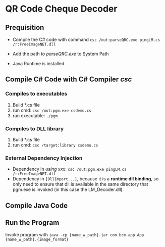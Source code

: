 # QR Code Cheque Decoder

## Prequisition

* Compile the C# code with command `csc /out:parseQRC.exe pingLM.cs /r:FreeImageNET.dll`

* Add the path to _parseQRC.exe_ to System Path

* Java Runtime is installed

## Compile C# Code with C# Compiler *csc*

### Compiles to executables
1. Build *.cs file
1. run cmd: `csc /out:pgm.exe csdemo.cs`
1. run executable: `./pgm`

### Compiles to DLL library
1. Build *.cs file
1. run cmd: `csc /target:library csdemo.cs`

### External Dependency Injection
- Dependency in *using xxx*: `csc /out:pgm.exe pingLM.cs /r:FreeImageNET.dll`
- Dependency in `[DllImport...]`, because it is a **runtime dll binding**, so only need to ensure that dll is available in the same directory that pgm.exe is invoked (in this case the LM_Decoder.dll).

## Compile Java Code



## Run the Program

Invoke program with `java -cp {name_w_path}.jar com.bcm.app.App {name_w_path}.{image_format}`

